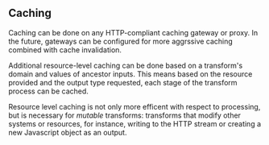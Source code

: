 ## Caching

Caching can be done on any HTTP-compliant caching gateway or proxy. In the future, gateways can be configured for more aggrssive caching combined with cache invalidation.

Additional resource-level caching can be done based on a transform's domain and values of ancestor inputs. This means based on the resource provided and the output type requested, each stage of the transform process can be cached.

Resource level caching is not only more efficent with respect to processing, but is necessary for _mutable_ transforms: transforms that modify other systems or resources, for instance, writing to the HTTP stream or creating a new Javascript object as an output.
